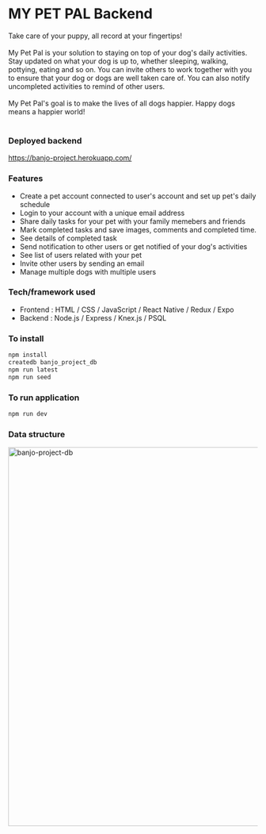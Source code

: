 # MY PET PAL Backend

Take care of your puppy, all record at your fingertips!<br />
<br />
My Pet Pal is your solution to staying on top of your dog's daily activities.<br />
Stay updated on what your dog is up to, whether sleeping, walking, pottying, eating and so on. You can invite others to work together with you to ensure that your dog or dogs are well taken care of. You can also notify uncompleted activities to remind of other users. <br />
<br />
My Pet Pal's goal is to make the lives of all dogs happier. Happy dogs means a happier world!<br />
<br />

### Deployed backend
https://banjo-project.herokuapp.com/

### Features

* Create a pet account connected to user's account and set up pet's daily schedule
* Login to your account with a unique email address
* Share daily tasks for your pet with your family memebers and friends
* Mark completed tasks and save images, comments and completed time.
* See details of completed task
* Send notification to other users or get notified of your dog's activities
* See list of users related with your pet 
* Invite other users by sending an email
* Manage multiple dogs with multiple users

### Tech/framework used

* Frontend : HTML / CSS / JavaScript / React Native / Redux / Expo 
* Backend : Node.js / Express / Knex.js / PSQL

### To install

```bash
npm install
createdb banjo_project_db
npm run latest
npm run seed

```

### To run application

```bash
npm run dev
```


### Data structure

<img width="764" alt="banjo-project-db" src="https://user-images.githubusercontent.com/41387357/53446636-48416b00-39c8-11e9-9b18-f0e70076931c.png">

